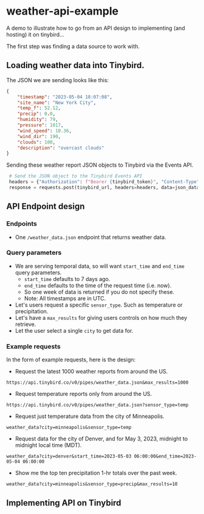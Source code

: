 # weather-api-example
A demo to illustrate how to go from an API design to implementing (and hosting) it on tinybird...

The first step was finding a data source to work with. 

## Loading weather data into Tinybird.

The JSON we are sending looks like this:

```json
{
	"timestamp": "2023-05-04 18:07:08",
	"site_name": "New York City",
	"temp_f": 52.12,
	"precip": 0.0,
	"humidity": 79,
	"pressure": 1017,
	"wind_speed": 10.36,
	"wind_dir": 190,
	"clouds": 100,
	"description": "overcast clouds"
}

```


Sending these weather report JSON objects to Tinybird via the Events API.
``` python
 # Send the JSON object to the Tinybird Events API
 headers = {"Authorization": f"Bearer {tinybird_token}", "Content-Type": "application/json"}
 response = requests.post(tinybird_url, headers=headers, data=json_data)
```    

## API Endpoint design

### Endpoints 
* One `/weather_data.json` endpoint that returns weather data. 

### Query parameters 
  * We are serving temporal data, so will want `start_time` and `end_time` query parameters.
    * `start_time` defaults to 7 days ago. 
    * `end_time` defaults to the time of the request time (i.e. now).  
    * So one week of data is returned if you do not specify these.
    * Note: All timestamps are in UTC.
  * Let's users request a specific `sensor_type`. Such as temperature or precipitation. 
  * Let's have a `max_results` for giving users controls on how much they retrieve. 
  * Let the user select a single `city` to get data for. 


### Example requests

In the form of example requests, here is the design:

* Request the latest 1000 weather reports from around the US. 
```
https://api.tinybird.co/v0/pipes/weather_data.json&max_results=1000
```

* Request temperature reports only from around the US.
```
https://api.tinybird.co/v0/pipes/weather_data.json?sensor_type=temp
```

* Request just temperature data from the city of Minneapolis. 
```
weather_data?city=minneapolis&sensor_type=temp
```

* Request data for the city of Denver, and for May 3, 2023, midnight to midnight local time (MDT).
```
weather_data?city=denver&start_time=2023-05-03 06:00:00&end_time=2023-05-04 06:00:00
```

* Show me the top ten precipitation 1-hr totals over the past week. 
```
weather_data?city=minneapolis&sensor_type=precip&max_results=10
```

## Implementing API on Tinybird

